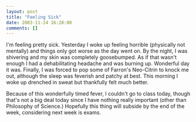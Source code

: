 ```yaml
---
layout: post
title: "Feeling Sick"
date: 2003-11-24 16:28:00
comments: []
---
```


I'm feeling pretty sick. Yesterday I woke up feeling horrible (physically not mentally) and things only got worse as the day went on. By the night, I was shivering and my skin was completely goosebumped. As if that wasn't enough I had a dehabilitating headache and was burning up. Wonderful day it was. Finally, I was forced to pop some of Farron's Neo-Citrin to knock me out, although the sleep was feverish and patchy at best. This morning I woke up drenched in sweat but thankfully felt much better.

<!--more-->

Because of this wonderfully timed fever, I couldn't go to class today, though that's not a big deal today since I have nothing really important (other than Philosophy of Science.) Hopefully this thing will subside by the end of the week, considering next week is exams.

